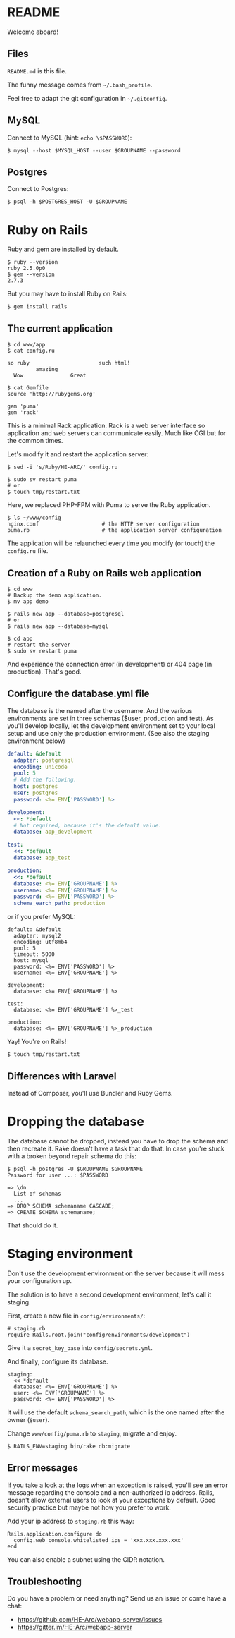# README

Welcome aboard!

## Files

`README.md` is this file.

The funny message comes from `~/.bash_profile`.

Feel free to adapt the git configuration in `~/.gitconfig`.

## MySQL

Connect to MySQL (hint: `echo \$PASSWORD`):

```
$ mysql --host $MYSQL_HOST --user $GROUPNAME --password
```

## Postgres

Connect to Postgres:

```
$ psql -h $POSTGRES_HOST -U $GROUPNAME
```



# Ruby on Rails

Ruby and gem are installed by default.

```
$ ruby --version
ruby 2.5.0p0
$ gem --version
2.7.3
```

But you may have to install Ruby on Rails:

```
$ gem install rails
```

## The current application

```
$ cd www/app
$ cat config.ru

so ruby                      such html!
         amazing
  Wow               Great

$ cat Gemfile
source 'http://rubygems.org'

gem 'puma'
gem 'rack'
```

This is a minimal Rack application. Rack is a web server interface so application and web servers can communicate easily. Much like CGI but for the common times.

Let's modify it and restart the application server:

```
$ sed -i 's/Ruby/HE-ARC/' config.ru

$ sudo sv restart puma
# or
$ touch tmp/restart.txt
```

Here, we replaced PHP-FPM with Puma to serve the Ruby application.

```
$ ls ~/www/config
nginx.conf                    # the HTTP server configuration
puma.rb                       # the application server configuration
```

The application will be relaunched every time you modify (or touch) the `config.ru` file.

## Creation of a Ruby on Rails web application

```
$ cd www
# Backup the demo application.
$ mv app demo

$ rails new app --database=postgresql
# or
$ rails new app --database=mysql

$ cd app
# restart the server
$ sudo sv restart puma
```

And experience the connection error (in development) or 404 page (in production). That's good.

## Configure the database.yml file

The database is the named after the username. And the various environments are set in three schemas ($user, production and test). As you'll develop locally, let the development environment set to your local setup and use only the production environment. (See also the staging environment below)

```yaml
default: &default
  adapter: postgresql
  encoding: unicode
  pool: 5
  # Add the following.
  host: postgres
  user: postgres
  password: <%= ENV['PASSWORD'] %>

development:
  <<: *default
  # Not required, because it's the default value.
  database: app_development

test:
  <<: *default
  database: app_test

production:
  <<: *default
  database: <%= ENV['GROUPNAME'] %>
  username: <%= ENV['GROUPNAME'] %>
  password: <%= ENV['PASSWORD'] %>
  schema_earch_path: production
```

or if you prefer MySQL:

```
default: &default
  adapter: mysql2
  encoding: utf8mb4
  pool: 5
  timeout: 5000
  host: mysql
  password: <%= ENV['PASSWORD'] %>
  username: <%= ENV['GROUPNAME'] %>

development:
  database: <%= ENV['GROUPNAME'] %>

test:
  database: <%= ENV['GROUPNAME'] %>_test

production:
  database: <%= ENV['GROUPNAME'] %>_production
```

Yay! You're on Rails!

```
$ touch tmp/restart.txt
```

## Differences with Laravel

Instead of Composer, you'll use Bundler and Ruby Gems.

# Dropping the database

The database cannot be dropped, instead you have to drop the schema and then recreate it. Rake doesn't have a task that do that. In case you're stuck with a broken beyond repair schema do this:

```
$ psql -h postgres -U $GROUPNAME $GROUPNAME
Password for user ...: $PASSWORD

=> \dn
  List of schemas
  ...
=> DROP SCHEMA schemaname CASCADE;
=> CREATE SCHEMA schemaname;
```

That should do it.

# Staging environment

Don't use the development environment on the server because it will mess your configuration up.

The solution is to have a second development environment, let's call it staging.

First, create a new file in `config/environments/`:

```
# staging.rb
require Rails.root.join("config/environments/development")
```

Give it a `secret_key_base` into `config/secrets.yml`.

And finally, configure its database.

```
staging:
  << *default
  database: <%= ENV['GROUPNAME'] %>
  user: <%= ENV['GROUPNAME'] %>
  password: <%= ENV['PASSWORD'] %>
```

It will use the default `schema_search_path`, which is the one named after the owner (`$user`).

Change `www/config/puma.rb` to `staging`, migrate and enjoy.

```
$ RAILS_ENV=staging bin/rake db:migrate
```

## Error messages

If you take a look at the logs when an exception is raised, you'll see an error message regarding the console and a non-authorized ip address. Rails, doesn't allow external users to look at your exceptions by default. Good security practice but maybe not how you prefer to work.

Add your ip address to `staging.rb` this way:

```
Rails.application.configure do
  config.web_console.whitelisted_ips = 'xxx.xxx.xxx.xxx'
end
```

You can also enable a subnet using the CIDR notation.


## Troubleshooting

Do you have a problem or need anything? Send us an issue or come have a chat:

- <https://github.com/HE-Arc/webapp-server/issues>
- <https://gitter.im/HE-Arc/webapp-server>

